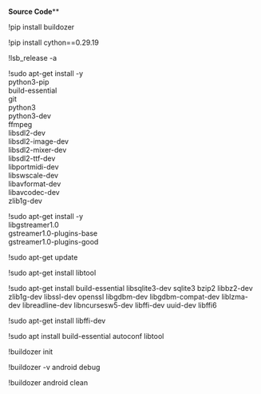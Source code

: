**********Source Code************

!pip install buildozer

!pip install cython==0.29.19

!lsb_release -a

!sudo apt-get install -y \
    python3-pip \
    build-essential \
    git \
    python3 \
    python3-dev \
    ffmpeg \
    libsdl2-dev \
    libsdl2-image-dev \
    libsdl2-mixer-dev \
    libsdl2-ttf-dev \
    libportmidi-dev \
    libswscale-dev \
    libavformat-dev \
    libavcodec-dev \
    zlib1g-dev

!sudo apt-get install -y \
    libgstreamer1.0 \
    gstreamer1.0-plugins-base \
    gstreamer1.0-plugins-good

!sudo apt-get update

!sudo apt-get install libtool


!sudo apt-get install build-essential libsqlite3-dev sqlite3 bzip2 libbz2-dev zlib1g-dev libssl-dev openssl libgdbm-dev libgdbm-compat-dev liblzma-dev libreadline-dev libncursesw5-dev libffi-dev uuid-dev libffi6


!sudo apt-get install libffi-dev

!sudo apt install build-essential autoconf libtool


!buildozer init


!buildozer -v android debug

!buildozer android clean

